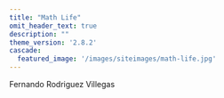 ```yaml
---
title: "Math Life"
omit_header_text: true
description: ""
theme_version: '2.8.2'
cascade:
  featured_image: '/images/siteimages/math-life.jpg'
---
```

Fernando Rodriguez Villegas
